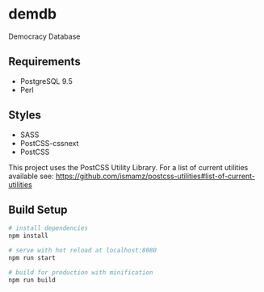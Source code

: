 # demdb
Democracy Database

## Requirements

* PostgreSQL 9.5
* Perl

## Styles

* SASS
* PostCSS-cssnext
* PostCSS

This project uses the PostCSS Utility Library. For a list of current utilities available see: https://github.com/ismamz/postcss-utilities#list-of-current-utilities

## Build Setup

``` bash
# install dependencies
npm install

# serve with hot reload at localhost:8080
npm run start

# build for production with minification
npm run build
```
